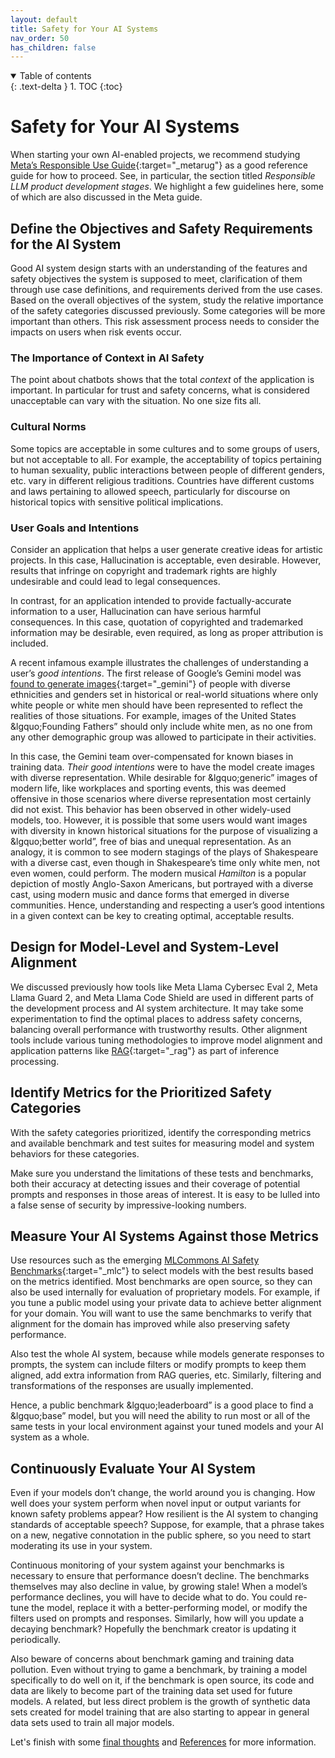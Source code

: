 ```yaml
---
layout: default
title: Safety for Your AI Systems
nav_order: 50
has_children: false
---
```


<details open markdown="block">
  <summary>
    Table of contents
  </summary>
  {: .text-delta }
1. TOC
{:toc}
</details>

# Safety for Your AI Systems

When starting your own AI-enabled projects, we recommend studying [Meta’s Responsible Use Guide](https://llama.meta.com/responsible-use-guide/){:target="_metarug"} as a good reference guide for how to proceed. See, in particular, the section titled _Responsible LLM product development stages_. We highlight a few guidelines here, some of which are also discussed in the Meta guide.

## Define the Objectives and Safety Requirements for the AI System

Good AI system design starts with an understanding of the features and safety objectives the system is supposed to meet, clarification of them through use case definitions, and requirements derived from the use cases. Based on the overall objectives of the system, study the relative importance of the safety categories discussed previously. Some categories will be more important than others. This risk assessment process needs to consider the impacts on users when risk events occur. 

### The Importance of Context in AI Safety

The point about chatbots shows that the total _context_ of the application is important. In particular for trust and safety concerns, what is considered unacceptable can vary with the situation. No one size fits all.

### Cultural Norms

Some topics are acceptable in some cultures and to some groups of users, but not acceptable to all. For example, the acceptability of topics pertaining to human sexuality, public interactions between people of different genders, etc. vary in different religious traditions. Countries have different customs and laws pertaining to allowed speech, particularly for discourse on historical topics with sensitive political implications.

### User Goals and Intentions

Consider an application that helps a user generate creative ideas for artistic projects. In this case, Hallucination is acceptable, even desirable. However, results that infringe on copyright and trademark rights are highly undesirable and could lead to legal consequences.

In contrast, for an application intended to provide factually-accurate information to a user, Hallucination can have serious harmful consequences. In this case, quotation of copyrighted and trademarked information may be desirable, even required, as long as proper attribution is included.

A recent infamous example illustrates the challenges of understanding a user’s _good intentions_. The first release of Google’s Gemini model was [found to generate images](https://www.npr.org/2024/03/18/1239107313/google-races-to-find-a-solution-after-ai-generator-gemini-misses-the-mark){:target="_gemini"} of people with diverse ethnicities and genders set in historical or real-world situations where only white people or white men should have been represented to reflect the realities of those situations. For example, images of the United States &lgquo;Founding Fathers&rdquo; should only include white men, as no one from any other demographic group was allowed to participate in their activities.

In this case, the Gemini team over-compensated for known biases in training data. _Their good intentions_ were to have the model create images with diverse representation. While desirable for &lgquo;generic&rdquo; images of modern life, like workplaces and sporting events, this was deemed offensive in those scenarios where diverse representation most certainly did not exist. This behavior has been observed in other widely-used models, too.
However, it is possible that some users would want images with diversity in known historical situations for the purpose of visualizing a &lgquo;better world&rdquo;, free of bias and unequal representation. As an analogy, it is common to see modern stagings of the plays of Shakespeare with a diverse cast, even though in Shakespeare’s time only white men, not even women, could perform. The modern musical _Hamilton_ is a popular depiction of mostly Anglo-Saxon Americans, but portrayed with a diverse cast, using modern music and dance forms that emerged in diverse communities. Hence, understanding and respecting a user’s good intentions in a given context can be key to creating optimal, acceptable results.

## Design for Model-Level and System-Level Alignment

We discussed previously how tools like Meta Llama Cybersec Eval 2, Meta Llama Guard 2, and Meta Llama Code Shield are used in different parts of the development process and AI system architecture. It may take some experimentation to find the optimal places to address safety concerns, balancing overall performance with trustworthy results. Other alignment tools include various tuning methodologies to improve model alignment and application patterns like [RAG](https://research.ibm.com/blog/retrieval-augmented-generation-RAG){:target="_rag"} as part of inference processing. 

## Identify Metrics for the Prioritized Safety Categories

With the safety categories prioritized, identify the corresponding metrics and available benchmark and test suites for measuring model and system behaviors for these categories.

Make sure you understand the limitations of these tests and benchmarks, both their accuracy at detecting issues and their coverage of potential prompts and responses in those areas of interest. It is easy to be lulled into a false sense of security by impressive-looking numbers.

## Measure Your AI Systems Against those Metrics

Use resources such as the emerging [MLCommons AI Safety Benchmarks](https://mlcommons.org/benchmarks/ai-safety/){:target="_mlc"} to select models with the best results based on the metrics identified. Most benchmarks are open source, so they can also be used internally for evaluation of proprietary models. For example, if you tune a public model using your private data to achieve better alignment for your domain. You will want to use the same benchmarks to verify that alignment for the domain has improved while also preserving safety performance.

Also test the whole AI system, because while models generate responses to prompts, the system can include filters or modify prompts to keep them aligned, add extra information from RAG queries, etc. Similarly, filtering and transformations of the responses are usually implemented.

Hence, a public benchmark &lgquo;leaderboard&rdquo; is a good place to find a &lgquo;base&rdquo; model, but you will need the ability to run most or all of the same tests in your local environment against your tuned models and your AI system as a whole.

## Continuously Evaluate Your AI System

Even if your models don’t change, the world around you is changing. How well does your system perform when novel input or output variants for known safety problems appear? How resilient is the AI system to changing standards of acceptable speech? Suppose, for example, that a phrase takes on a new, negative connotation in the public sphere, so you need to start moderating its use in your system.

Continuous monitoring of your system against your benchmarks is necessary to ensure that performance doesn’t decline. The benchmarks themselves may also decline in value, by growing stale! When a model’s performance declines, you will have to decide what to do. You could re-tune the model, replace it with a better-performing model, or modify the filters used on prompts and responses. Similarly, how will you update a decaying benchmark? Hopefully the benchmark creator is updating it periodically.

Also beware of concerns about benchmark gaming and training data pollution. Even without trying to game a benchmark, by training a model specifically to do well on it, if the benchmark is open source, its code and data are likely to become part of the training data set used for future models. A related, but less direct problem is the growth of synthetic data sets created for model training that are also starting to appear in general data sets used to train all major models.

Let's finish with some [final thoughts]({{site.baseurl}}/final-thoughts) and [References]({{site.baseurl}}/references) for more information.